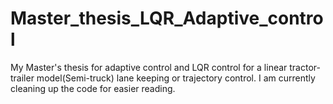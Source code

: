 # Master_thesis_LQR_Adaptive_control
My Master's thesis for adaptive control and LQR control for a linear tractor-trailer model(Semi-truck) lane keeping or trajectory control. I am currently cleaning up the code for easier reading. 
